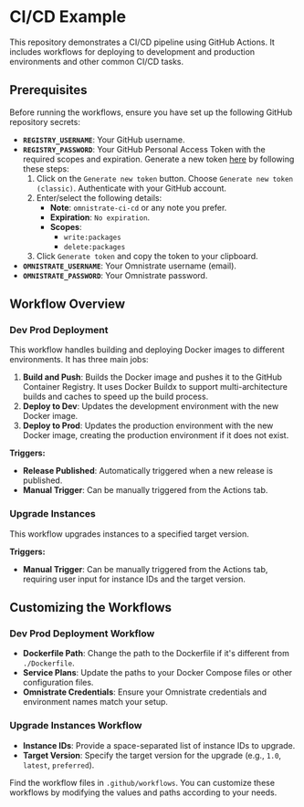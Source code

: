 # CI/CD Example

This repository demonstrates a CI/CD pipeline using GitHub Actions. It includes workflows for deploying to development and production environments and other common CI/CD tasks.

## Prerequisites

Before running the workflows, ensure you have set up the following GitHub repository secrets:

- **`REGISTRY_USERNAME`**: Your GitHub username.
- **`REGISTRY_PASSWORD`**: Your GitHub Personal Access Token with the required scopes and expiration. Generate a new token [here](https://github.com/settings/tokens) by following these steps:
    1. Click on the `Generate new token` button. Choose `Generate new token (classic)`. Authenticate with your GitHub account.
    2. Enter/select the following details:
        - **Note**: `omnistrate-ci-cd` or any note you prefer.
        - **Expiration**: `No expiration`.
        - **Scopes**:
            - `write:packages`
            - `delete:packages`
    3. Click `Generate token` and copy the token to your clipboard.
- **`OMNISTRATE_USERNAME`**: Your Omnistrate username (email).
- **`OMNISTRATE_PASSWORD`**: Your Omnistrate password.

## Workflow Overview

### Dev Prod Deployment

This workflow handles building and deploying Docker images to different environments. It has three main jobs:

1. **Build and Push**: Builds the Docker image and pushes it to the GitHub Container Registry. It uses Docker Buildx to support multi-architecture builds and caches to speed up the build process.
2. **Deploy to Dev**: Updates the development environment with the new Docker image.
3. **Deploy to Prod**: Updates the production environment with the new Docker image, creating the production environment if it does not exist.

**Triggers:**
- **Release Published**: Automatically triggered when a new release is published.
- **Manual Trigger**: Can be manually triggered from the Actions tab.

### Upgrade Instances

This workflow upgrades instances to a specified target version.

**Triggers:**
- **Manual Trigger**: Can be manually triggered from the Actions tab, requiring user input for instance IDs and the target version.

## Customizing the Workflows

### Dev Prod Deployment Workflow

- **Dockerfile Path**: Change the path to the Dockerfile if it's different from `./Dockerfile`.
- **Service Plans**: Update the paths to your Docker Compose files or other configuration files.
- **Omnistrate Credentials**: Ensure your Omnistrate credentials and environment names match your setup.

### Upgrade Instances Workflow

- **Instance IDs**: Provide a space-separated list of instance IDs to upgrade.
- **Target Version**: Specify the target version for the upgrade (e.g., `1.0`, `latest`, `preferred`).

Find the workflow files in `.github/workflows`. You can customize these workflows by modifying the values and paths according to your needs.